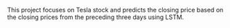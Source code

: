 This project focuses on Tesla stock and predicts the closing price based on the closing prices from the preceding three days using LSTM.
